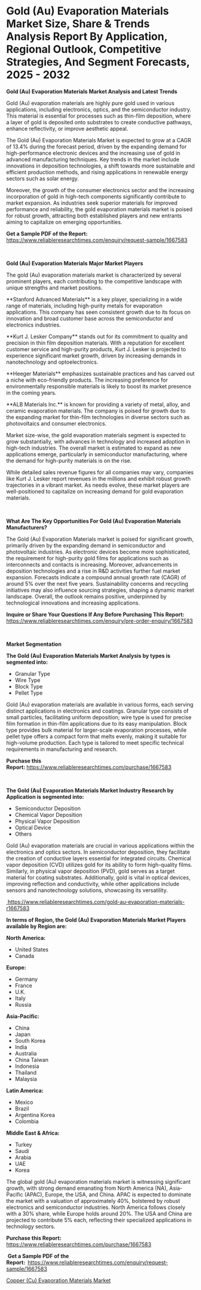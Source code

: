 <p><h1>Gold (Au) Evaporation Materials Market Size, Share & Trends Analysis Report By Application, Regional Outlook, Competitive Strategies, And Segment Forecasts, 2025 - 2032</h1></p><p><strong>Gold (Au) Evaporation Materials Market Analysis and Latest Trends</strong></p>
<p><p>Gold (Au) evaporation materials are highly pure gold used in various applications, including electronics, optics, and the semiconductor industry. This material is essential for processes such as thin-film deposition, where a layer of gold is deposited onto substrates to create conductive pathways, enhance reflectivity, or improve aesthetic appeal. </p><p>The Gold (Au) Evaporation Materials Market is expected to grow at a CAGR of 13.4% during the forecast period, driven by the expanding demand for high-performance electronic devices and the increasing use of gold in advanced manufacturing techniques. Key trends in the market include innovations in deposition technologies, a shift towards more sustainable and efficient production methods, and rising applications in renewable energy sectors such as solar energy. </p><p>Moreover, the growth of the consumer electronics sector and the increasing incorporation of gold in high-tech components significantly contribute to market expansion. As industries seek superior materials for improved performance and reliability, the gold evaporation materials market is poised for robust growth, attracting both established players and new entrants aiming to capitalize on emerging opportunities.</p></p>
<p><strong>Get a Sample PDF of the Report:&nbsp;</strong> <a href="https://www.reliableresearchtimes.com/enquiry/request-sample/1667583?utm_campaign=2118&utm_medium=2&utm_source=Github&utm_content=ia&utm_term=02022025&utm_id=gold-au-evaporation-materials">https://www.reliableresearchtimes.com/enquiry/request-sample/1667583</a></p>
<p>&nbsp;</p>
<p><strong>Gold (Au) Evaporation Materials Major Market Players</strong></p>
<p><p>The gold (Au) evaporation materials market is characterized by several prominent players, each contributing to the competitive landscape with unique strengths and market positions.</p><p>**Stanford Advanced Materials** is a key player, specializing in a wide range of materials, including high-purity metals for evaporation applications. This company has seen consistent growth due to its focus on innovation and broad customer base across the semiconductor and electronics industries.</p><p>**Kurt J. Lesker Company** stands out for its commitment to quality and precision in thin film deposition materials. With a reputation for excellent customer service and high-purity products, Kurt J. Lesker is projected to experience significant market growth, driven by increasing demands in nanotechnology and optoelectronics.</p><p>**Heeger Materials** emphasizes sustainable practices and has carved out a niche with eco-friendly products. The increasing preference for environmentally responsible materials is likely to boost its market presence in the coming years.</p><p>**ALB Materials Inc.** is known for providing a variety of metal, alloy, and ceramic evaporation materials. The company is poised for growth due to the expanding market for thin-film technologies in diverse sectors such as photovoltaics and consumer electronics.</p><p>Market size-wise, the gold evaporation materials segment is expected to grow substantially, with advances in technology and increased adoption in high-tech industries. The overall market is estimated to expand as new applications emerge, particularly in semiconductor manufacturing, where the demand for high-purity materials is on the rise.</p><p>While detailed sales revenue figures for all companies may vary, companies like Kurt J. Lesker report revenues in the millions and exhibit robust growth trajectories in a vibrant market. As needs evolve, these market players are well-positioned to capitalize on increasing demand for gold evaporation materials.</p></p>
<p>&nbsp;</p>
<p><strong>What Are The Key Opportunities For Gold (Au) Evaporation Materials Manufacturers?</strong></p>
<p><p>The Gold (Au) Evaporation Materials market is poised for significant growth, primarily driven by the expanding demand in semiconductor and photovoltaic industries. As electronic devices become more sophisticated, the requirement for high-purity gold films for applications such as interconnects and contacts is increasing. Moreover, advancements in deposition technologies and a rise in R&D activities further fuel market expansion. Forecasts indicate a compound annual growth rate (CAGR) of around 5% over the next five years. Sustainability concerns and recycling initiatives may also influence sourcing strategies, shaping a dynamic market landscape. Overall, the outlook remains positive, underpinned by technological innovations and increasing applications.</p></p>
<p><strong>Inquire or Share Your Questions If Any Before Purchasing This Report:</strong> <a href="https://www.reliableresearchtimes.com/enquiry/pre-order-enquiry/1667583?utm_campaign=2118&utm_medium=2&utm_source=Github&utm_content=ia&utm_term=02022025&utm_id=gold-au-evaporation-materials">https://www.reliableresearchtimes.com/enquiry/pre-order-enquiry/1667583</a></p>
<p>&nbsp;</p>
<p><strong>Market Segmentation</strong></p>
<p><strong>The Gold (Au) Evaporation Materials Market Analysis by types is segmented into:</strong></p>
<p><ul><li>Granular Type</li><li>Wire Type</li><li>Block Type</li><li>Pellet Type</li></ul></p>
<p><p>Gold (Au) evaporation materials are available in various forms, each serving distinct applications in electronics and coatings. Granular type consists of small particles, facilitating uniform deposition; wire type is used for precise film formation in thin-film applications due to its easy manipulation. Block type provides bulk material for larger-scale evaporation processes, while pellet type offers a compact form that melts evenly, making it suitable for high-volume production. Each type is tailored to meet specific technical requirements in manufacturing and research.</p></p>
<p><strong>Purchase this Report:&nbsp;</strong><a href="https://www.reliableresearchtimes.com/purchase/1667583?utm_campaign=2118&utm_medium=2&utm_source=Github&utm_content=ia&utm_term=02022025&utm_id=gold-au-evaporation-materials">https://www.reliableresearchtimes.com/purchase/1667583</a></p>
<p>&nbsp;</p>
<p><strong>The Gold (Au) Evaporation Materials Market Industry Research by Application is segmented into:</strong></p>
<p><ul><li>Semiconductor Deposition</li><li>Chemical Vapor Deposition</li><li>Physical Vapor Deposition</li><li>Optical Device</li><li>Others</li></ul></p>
<p><p>Gold (Au) evaporation materials are crucial in various applications within the electronics and optics sectors. In semiconductor deposition, they facilitate the creation of conductive layers essential for integrated circuits. Chemical vapor deposition (CVD) utilizes gold for its ability to form high-quality films. Similarly, in physical vapor deposition (PVD), gold serves as a target material for coating substrates. Additionally, gold is vital in optical devices, improving reflection and conductivity, while other applications include sensors and nanotechnology solutions, showcasing its versatility.</p></p>
<p><a href="https://www.reliableresearchtimes.com/gold-au-evaporation-materials-r1667583?utm_campaign=2118&utm_medium=2&utm_source=Github&utm_content=ia&utm_term=02022025&utm_id=gold-au-evaporation-materials">&nbsp;https://www.reliableresearchtimes.com/gold-au-evaporation-materials-r1667583</a></p>
<p><strong>In terms of Region, the Gold (Au) Evaporation Materials Market Players available by Region are:</strong></p>
<p>
    <p> <strong> North America: </strong>
        <ul>
            <li>United States</li>
            <li>Canada</li>
        </ul>
        </p> 
    <p> <strong> Europe: </strong>
        <ul>
            <li>Germany</li>
            <li>France</li>
            <li>U.K.</li>
            <li>Italy</li>
            <li>Russia</li>
        </ul>
        </p> 
    <p> <strong> Asia-Pacific: </strong>
        <ul>
            <li>China</li>
            <li>Japan</li>
            <li>South Korea</li>
            <li>India</li>
            <li>Australia</li>
            <li>China Taiwan</li>
            <li>Indonesia</li>
            <li>Thailand</li>
            <li>Malaysia</li>
        </ul>
        </p> 
    <p> <strong> Latin America: </strong>
        <ul>
            <li>Mexico</li>
            <li>Brazil</li>
            <li>Argentina Korea</li>
            <li>Colombia</li>
        </ul>
        </p> 
    <p> <strong> Middle East & Africa: </strong>
        <ul>
            <li>Turkey</li>
            <li>Saudi</li>
            <li>Arabia</li>
            <li>UAE</li>
            <li>Korea</li>
        </ul>
    </p>
    </p>
<p><p>The global gold (Au) evaporation materials market is witnessing significant growth, with strong demand emanating from North America (NA), Asia-Pacific (APAC), Europe, the USA, and China. APAC is expected to dominate the market with a valuation of approximately 40%, bolstered by robust electronics and semiconductor industries. North America follows closely with a 30% share, while Europe holds around 20%. The USA and China are projected to contribute 5% each, reflecting their specialized applications in technology sectors.</p></p>
<p><strong>Purchase this Report: </strong><a href="https://www.reliableresearchtimes.com/purchase/1667583?utm_campaign=2118&utm_medium=2&utm_source=Github&utm_content=ia&utm_term=02022025&utm_id=gold-au-evaporation-materials">https://www.reliableresearchtimes.com/purchase/1667583</a></p>
<p>&nbsp;<strong>Get a Sample PDF of the Report:&nbsp;&nbsp;</strong><a href="https://www.reliableresearchtimes.com/enquiry/request-sample/1667583?utm_campaign=2118&utm_medium=2&utm_source=Github&utm_content=ia&utm_term=02022025&utm_id=gold-au-evaporation-materials">https://www.reliableresearchtimes.com/enquiry/request-sample/1667583</a></p>
<p><strong></strong></p>
<p><p><a href="https://github.com/nicoletavirag/Market-Research-Report-List-5/blob/main/copper-cu-evaporation-materials-market.md?utm_campaign=2118&utm_medium=2&utm_source=Github&utm_content=ia&utm_term=02022025&utm_id=gold-au-evaporation-materials">Copper (Cu) Evaporation Materials Market</a></p></p>